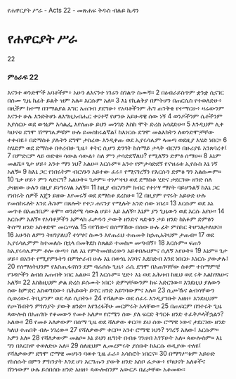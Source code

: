 ﻿
የሐዋርያት ሥራ - Acts 22 - መጽሐፍ ቅዱስ ብሉይ ኪዳን
# የሐዋርያት ሥራ
22
### ምዕራፍ 22
 እናንተ ወንድሞች አባቶችም፥ አሁን ለእናንተ ነገሬን ስገልጥ ስሙኝ።
2  በዕብራይስጥም ቋንቋ ሲናገር በሰሙ ጊዜ ከፊት ይልቅ ዝም አሉ። እርሱም አለ።
3  እኔ የኪልቅያ በምትሆን በጠርሴስ የተወለድሁ፥ በዚችም ከተማ በገማልያል እግር አጠገብ ያደግሁ፥ የአባቶችንም ሕግ ጠንቅቄ የተማርሁ፥ ዛሬውንም እናንተ ሁሉ እንድትሆኑ ለእግዚአብሔር ቀናተኛ የሆንሁ አይሁዳዊ ሰው ነኝ
4  ወንዶችንም ሴቶችንም እያሰርሁ ወደ ወኅኒም አሳልፌ እየሰጠሁ ይህን መንገድ እስከ ሞት ድረስ አሳደድሁ።
5  እንዲህም ሊቀ ካህናቱ ደግሞ ሽማግሌዎቹም ሁሉ ይመሰክሩልኛል፤ ከእነርሱ ደግሞ መልእክትን ለወንድሞቻቸው ተቀብዬ፥ በደማስቆ ያሉትን ደግሞ ታስረው እንዲቀጡ ወደ ኢየሩሳሌም ላመጣ ወደዚያ እሄድ ነበር።
6  ስሄድም ወደ ደማስቆ በቀረብሁ ጊዜ፥ ቀትር ሲሆን ድንገት ከሰማይ ታላቅ ብርሃን በዙሪያዬ አንጸባረቀ፤
7  በምድርም ላይ ወድቄ። ሳውል ሳውል፥ ስለ ምን ታሳድደኛለህ? የሚለኝን ድምፅ ሰማሁ።
8  እኔም መልሼ። ጌታ ሆይ፥ አንተ ማን ነህ? አልሁ። እርሱም። አንተ የምታሳድደኝ የናዝሬቱ ኢየሱስ እኔ ነኝ አለኝ።
9  ከእኔ ጋር የነበሩትም ብርሃኑን አይተው ፈሩ፥ የሚናገረኝን የእርሱን ድምፅ ግን አልሰሙም።
10  ጌታ ሆይ፥ ምን ላድርግ? አልሁት። ጌታም። ተነሥተህ ወደ ደማስቆ ሂድና ታደርገው ዘንድ ስለ ታዘዘው ሁሉን በዚያ ይነግሩሃል አለኝ።
11  ከዚያ ብርሃንም ክብር የተነሣ ማየት ባይሆንልኝ ከእኔ ጋር የነበሩት ሰዎች እጄን ይዘው እየመሩኝ ወደ ደማስቆ ደረስሁ።
12  በዚያም የኖሩት አይሁድ ሁሉ የመሰከሩለት እንደ ሕጉም በጸሎት የተጋ ሐናንያ የሚሉት አንድ ሰው ነበረ።
13  እርሱም ወደ እኔ መጥቶ በአጠገቤም ቆሞ። ወንድሜ ሳውል ሆይ፥ እይ አለኝ። እኔም ያን ጊዜውን ወደ እርሱ አየሁ።
14  እርሱም አለኝ። የአባቶቻችን አምላክ ፈቃዱን ታውቅ ዘንድና ጻድቁን ታይ ዘንድ ከአፉም ድምፅን ትሰማ ዘንድ አስቀድሞ መርጦሃል
15  ባየኸውና በሰማኸው በሰው ሁሉ ፊት ምስክር ትሆንለታለህና።
16  አሁንስ ለምን ትዘገያለህ? ተነሣና ስሙን እየጠራህ ተጠመቅ ከኃጢአትህም ታጠብ።
17  ወደ ኢየሩሳሌምም ከተመለሱ በኋላ በመቅደስ ስጸልይ ተመስጦ መጣብኝ፥
18  እርሱም። ፍጠን ከኢየሩሳሌምም ቶሎ ውጣ፥ ስለ እኔ የምትመሰክረውን አይቀበሉህምና ሲለኝ አየሁት።
19  እኔም። ጌታ ሆይ፥ በአንተ የሚያምኑትን በምኵራብ ሁሉ እኔ በወኅኒ አገባና እደበድብ እንደ ነበርሁ እነርሱ ያውቃሉ፤
20  የሰማዕትህንም የእስጢፋኖስን ደም ባፈሰሱ ጊዜ፥ ራሴ ደግሞ በአጠገባቸው ስቆም ተስማምቼ የገዳዮችን ልብስ እጠብቅ ነበር አልሁ።
21  እርሱም። ሂድ፥ እኔ ወደ አሕዛብ ከዚህ ወደ ሩቅ እልክሃለሁና አለኝ።
22  እስከዚህም ቃል ድረስ ይሰሙት ነበር፥ ድምፃቸውንም ከፍ አድርገው። እንደዚህ ያለውን ሰው ከምድር አስወግደው፥ በሕይወት ይኖር ዘንድ አይገባውምና አሉ።
23  ሲጮኹና ልብሳቸውን ሲወረውሩ ትቢያንም ወደ ላይ ሲበትኑ፥
24  የሻለቃው ወደ ሰፈሩ እንዲያገቡት አዘዘ፥ እንደዚህም የጮኹበትን ምክንያት ያውቅ ዘንድ። እየገረፋችሁ መርምሩት አላቸው።
25  በጠፍርም በገተሩት ጊዜ ጳውሎስ በአጠገቡ የቆመውን የመቶ አለቃ። የሮሜን ሰው ያለ ፍርድ ትገርፉ ዘንድ ተፈቅዶላችኋልን? አለው።
26  የመቶ አለቃውም በሰማ ጊዜ ወደ ሻለቃው ቀርቦ። ይህ ሰው ሮማዊ ነውና ታደርገው ዘንድ ካለህ ተጠበቅ ብሎ ነገረው።
27  የሻለቃውም ቀርቦ። አንተ ሮማዊ ነህን? ንገረኝ አለው፤ እርሱም። አዎን አለ።
28  የሻለቃውም መልሶ። እኔ ይህን ዜግነት በብዙ ገንዘብ አገኘሁት አለ። ጳውሎስም። እኔ ግን በእርስዋ ተወለድሁ አለ።
29  ስለዚህም ሊመረምሩት ያሰቡት ከእርሱ ወዲያው ተለዩ፤ የሻለቃውም ደግሞ ሮማዊ መሆኑን ባወቀ ጊዜ ፈራ፥ አሳስሮት ነበርና።
30  በማግሥቱም አይሁድ የከሰሱት በምን ምክንያት እንደ ሆነ እርግጡን ያውቅ ዘንድ አስቦ ፈታው፥ የካህናት አለቆችና ሸንጎውም ሁሉ ይሰበሰቡ ዘንድ አዘዘ፥ ጳውሎስንም አውርዶ በፊታቸው አቆመው።
